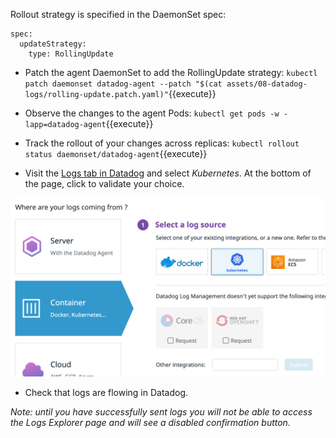 Rollout strategy is specified in the DaemonSet spec:
```
spec:
  updateStrategy:
    type: RollingUpdate
```

* Patch the agent DaemonSet to add the RollingUpdate strategy:
`kubectl patch daemonset datadog-agent --patch "$(cat assets/08-datadog-logs/rolling-update.patch.yaml)"`{{execute}}

* Observe the changes to the agent Pods:
`kubectl get pods -w -lapp=datadog-agent`{{execute}}

* Track the rollout of your changes across replicas:
`kubectl rollout status daemonset/datadog-agent`{{execute}}

* Visit the [Logs tab in Datadog](https://app.datadoghq.com/logs/onboarding/container) and select *Kubernetes*. At the bottom of the page, click to validate your choice.

![Screenshot of Logs source selection](./assets/img/logsource.png)

* Check that logs are flowing in Datadog.

_Note: until you have successfully sent logs you will not be able to access the Logs Explorer page and will see a disabled confirmation button._
